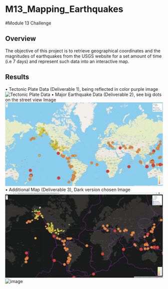 # M13_Mapping_Earthquakes
#Module 13 Challenge
## Overview
The objective of this project is to retrieve geographical coordinates and the magnitudes of earthquakes from the USGS website for a set amount of time (i.e 7 days) and represent such data into an interactive map.
## Results
•	Tectonic Plate Data (Deliverable 1), being reflected in color purple
image ![Tectonic Plate Data](https://github.com/TheLittlePrincess/M13_Mapping_Earthquakes/blob/main/Earthquake_Challenge/Deliverable1_Satellite.png)
•	Major Earthquake Data (Deliverable 2), see big dots on the street view
Image ![Major Earthquake Data](https://github.com/TheLittlePrincess/M13_Mapping_Earthquakes/blob/main/Earthquake_Challenge/Deliverable2_streets.png)
•	Additional Map (Deliverable 3), Dark version chosen
Image ![Dark Map](https://github.com/TheLittlePrincess/M13_Mapping_Earthquakes/blob/main/Earthquake_Challenge/Deliverable3_DarkMode.png)
![image](https://user-images.githubusercontent.com/75752314/114282853-0212be80-9a0c-11eb-9a59-4502ec318f99.png)
